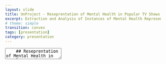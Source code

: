 ```yaml
---
layout: slide
title: UnProject - Reseprentation of Mental Health in Popular TV Shows
excerpt: Extraction and Analysis of Instances of Mental Health Representation in TV Shows
# theme: simple
transition: convex
tags: [presentation]
category: presentation
---
```

<section data-markdown data-separator-vertical="^\n\n" data-background-color="aquamarine">
  <textarea data-template>
    ## Reseprentation of Mental Health in Popular TV Shows
    Faizan Raza and Lemisa Selimi
    ---
    ## Literature Review
    - Mental health disorders can be represented with more accuracy digitally without making movies any less interesting. A movie can have both “accurate portrayal of a mental disorder AND a visually exciting and compelling narrative”. (Lopera-Mármol)
    - Despite their efforts, the media can improve a lot on representation of mental health disorders such as decreasing stigma, etc. (McMahon-Coleman)


    - Art works have contributed in expressing stereotypes about mental health, although there have been some artists who tried to humanize too
    - Bonus: Furthermore, the mind dysfunction of rejecting the present moment and creating resistance is studied since it is represented a lot in movies and seen as “normal”...
    
    ---
    ## Scope
    The project hopes to raise awareness about mental health and the impact of media on the perception of mental health issues. Through this project, we will analyze and evaluate the accuracy of the representation of mental health topics in TV shows.
    - Over a period of time
    - Movies vs Research
    - Different Genres

    ---

    ## Data and Techniques
    - Data will be sourced from popular TV shows aired in the last decade, collected from streaming platforms with ethical considerations in mind.
    - TV shows will be selected based on popularity and critical acclaim.
    - Text analysis and natural language processing techniques will be used to analyze dialogue and scripts, while computer vision techniques will assess facial expressions and body language for accurate portrayal evaluation.


    ---
    ## More Information
    Jekyll Academic includes everything that you need in order to make Reveal.js work. Copy this file and edit it to begin making your own slide deck.  
    For more information about all of the options available in Reveal.js please the [Reveal.js Demo Website](https://lab.hakim.se/reveal-js/#/)
  </textarea>
</section>
